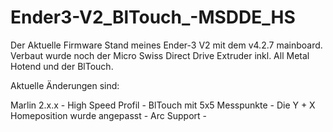 # Ender3-V2_BlTouch_-MSDDE_HS
Der Aktuelle Firmware Stand meines Ender-3 V2 mit dem v4.2.7 mainboard.
Verbaut wurde noch der Micro Swiss Direct Drive Extruder inkl. All Metal Hotend und der BlTouch.

Aktuelle Änderungen sind:

Marlin 2.x.x -
High Speed Profil -
BlTouch mit 5x5 Messpunkte -
Die Y + X Homeposition wurde angepasst -
Arc Support -
